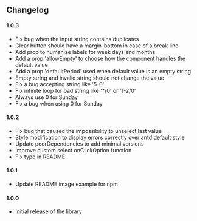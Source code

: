 ## Changelog

#### 1.0.3

- Fix bug when the input string contains duplicates
- Clear button should have a margin-bottom in case of a break line
- Add prop to humanize labels for week days and months
- Add a prop 'allowEmpty' to choose how the component handles the default value
- Add a prop 'defaultPeriod' used when default value is an empty string
- Empty string and invalid string should not change the value
- Fix a bug accepting string like '5-0'
- Fix infinite loop for bad string like '*/0' or '1-2/0'
- Always use 0 for Sunday
- Fix a bug when using 0 for Sunday

#### 1.0.2

- Fix bug that caused the impossibility to unselect last value
- Style modification to display errors correctly over antd default style
- Update peerDependencies to add minimal versions
- Improve custom select onClickOption function
- Fix typo in README

#### 1.0.1

- Update README image example for npm

#### 1.0.0

- Initial release of the library
